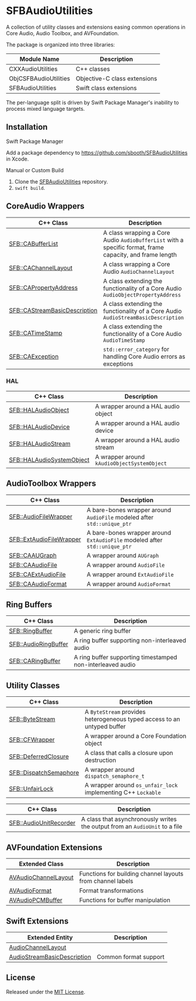 # SFBAudioUtilities

A collection of utility classes and extensions easing common operations in Core Audio, Audio Toolbox, and AVFoundation.

The package is organized into three libraries:

| Module Name | Description |
| --- | --- |
| CXXAudioUtilities | C++ classes |
| ObjCSFBAudioUtilities | Objective-C class extensions |
| SFBAudioUtilities | Swift class extensions |

The per-language split is driven by Swift Package Manager's inability to process mixed language targets.

## Installation

Swift Package Manager

Add a package dependency to https://github.com/sbooth/SFBAudioUtilities in Xcode.

Manual or Custom Build

1. Clone the [SFBAudioUtilities](https://github.com/sbooth/SFBAudioUtilities) repository.
2. `swift build`.

## CoreAudio Wrappers

| C++ Class | Description |
| --- | --- |
| [SFB::CABufferList](SFBCABufferList.hpp) | A class wrapping a Core Audio `AudioBufferList` with a specific format, frame capacity, and frame length |
| [SFB::CAChannelLayout](SFBCAChannelLayout.hpp) | A class wrapping a Core Audio `AudioChannelLayout` |
| [SFB::CAPropertyAddress](SFBCAPropertyAddress.hpp) | A class extending the functionality of a Core Audio `AudioObjectPropertyAddress` |
| [SFB::CAStreamBasicDescription](SFBCAStreamBasicDescription.hpp) | A class extending the functionality of a Core Audio `AudioStreamBasicDescription` |
| [SFB::CATimeStamp](SFBCATimeStamp.hpp) | A class extending the functionality of a Core Audio `AudioTimeStamp` |
| [SFB::CAException](SFBCAException.hpp) | `std::error_category` for handling Core Audio errors as exceptions |

### HAL

| C++ Class | Description |
| --- | --- |
| [SFB::HALAudioObject](SFBHALAudioObject.hpp) | A wrapper around a HAL audio object |
| [SFB::HALAudioDevice](SFBHALAudioDevice.hpp) | A wrapper around a HAL audio device |
| [SFB::HALAudioStream](SFBHALAudioStream.hpp) | A wrapper around a HAL audio stream |
| [SFB::HALAudioSystemObject](SFBHALAudioSystemObject.hpp) | A wrapper around `kAudioObjectSystemObject` |

## AudioToolbox Wrappers

| C++ Class | Description |
| --- | --- |
| [SFB::AudioFileWrapper](SFBAudioFileWrapper.hpp) | A bare-bones wrapper around `AudioFile` modeled after `std::unique_ptr` |
| [SFB::ExtAudioFileWrapper](SFBExtAudioFileWrapper.hpp) | A bare-bones wrapper around `ExtAudioFile` modeled after `std::unique_ptr` |
| [SFB::CAAUGraph](SFBCAAUGraph.hpp) | A wrapper around `AUGraph` |
| [SFB::CAAudioFile](SFBCAAudioFile.hpp) | A wrapper around `AudioFile` |
| [SFB::CAExtAudioFile](SFBCAExtAudioFile.hpp) | A wrapper around `ExtAudioFile` |
| [SFB::CAAudioFormat](SFBCAAudioFormat.hpp) | A wrapper around `AudioFormat` |

## Ring Buffers

| C++ Class | Description |
| --- | --- |
| [SFB::RingBuffer](SFBRingBuffer.hpp) | A generic ring buffer |
| [SFB::AudioRingBuffer](SFBAudioRingBuffer.hpp) | A ring buffer supporting non-interleaved audio |
| [SFB::CARingBuffer](SFBCARingBuffer.hpp) | A ring buffer supporting timestamped non-interleaved audio |

## Utility Classes

| C++ Class | Description |
| --- | --- |
| [SFB::ByteStream](SFBByteStream.hpp) | A `ByteStream` provides heterogeneous typed access to an untyped buffer |
| [SFB::CFWrapper](SFBCFWrapper.hpp) | A wrapper around a Core Foundation object |
| [SFB::DeferredClosure](SFBDeferredClosure.hpp) | A class that calls a closure upon destruction |
| [SFB::DispatchSemaphore](SFBDispatchSemaphore.hpp) | A wrapper around `dispatch_semaphore_t` |
| [SFB::UnfairLock](SFBUnfairLock.hpp) | A wrapper around `os_unfair_lock` implementing C++ `Lockable` |

| C++ Class | Description |
| --- | --- |
| [SFB::AudioUnitRecorder](SFBAudioUnitRecorder.hpp) | A class that asynchronously writes the output from an `AudioUnit` to a file |

## AVFoundation Extensions

| Extended Class | Description |
| --- | --- |
| [AVAudioChannelLayout](AVAudioChannelLayout+SFBChannelLabels.h) | Functions for building channel layouts from channel labels |
| [AVAudioFormat](AVAudioFormat+SFBFormatTransformation.h) | Format transformations |
| [AVAudioPCMBuffer](AVAudioPCMBuffer+SFBBufferUtilities.h) | Functions for buffer manipulation |

## Swift Extensions

| Extended Entity | Description |
| --- | --- |
| [AudioChannelLayout](AudioChannelLayout+SFBExtensions.swift) | |
| [AudioStreamBasicDescription](AudioStreamBasicDescription+SFBExtensions.swift) | Common format support |

## License

Released under the [MIT License](https://github.com/sbooth/SFBAudioUtilities/blob/main/LICENSE.txt).
